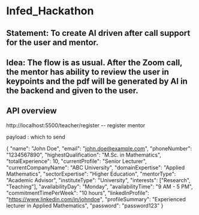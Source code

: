 # Infed_Hackathon

## Statement: To create AI driven after call support for the user and mentor.

## Idea: The flow is as usual. After the Zoom call, the mentor has ability to review the user in keypoints and the pdf will be generated by AI in the backend and given to the user.



## API overview

http://localhost:5500/teacher/register            -- register mentor

payload : which to send 

{
  "name": "John Doe",
  "email": "john.doe@example.com",
  "phoneNumber": "1234567890",
  "highestQualification": "M.Sc. in Mathematics",
  "totalExperience": 10,
  "currentProfile": "Senior Lecturer",
  "currentCompanyName": "ABC University",
  "domainExpertise": "Applied Mathematics",
  "sectorExpertise": "Higher Education",
  "mentorType": "Academic Advisor",
  "instituteType": "University",
  "interests": ["Research", "Teaching"],
  "availabilityDay": "Monday",
  "availabilityTime": "9 AM - 5 PM",
  "commitmentTimePerWeek": "10 hours",
  "linkedInProfile": "https://www.linkedin.com/in/johndoe",
  "profileSummary": "Experienced lecturer in Applied Mathematics",
  "password": "password123"
}
